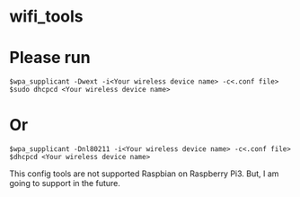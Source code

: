 # wifi_tools


Please run  
==========
```
$wpa_supplicant -Dwext -i<Your wireless device name> -c<.conf file>  
$sudo dhcpcd <Your wireless device name>  
```
Or   
==
```
$wpa_supplicant -Dnl80211 -i<Your wireless device name> -c<.conf file>  
$dhcpcd <Your wireless device name> 
```
This config tools are not supported Raspbian on Raspberry Pi3.
But, I am going to support in the future.
